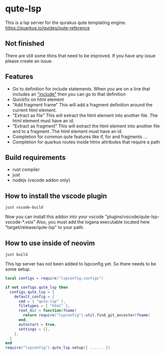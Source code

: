 # qute-lsp

This is a lsp server for the qurakus qute templating engine. https://quarkus.io/guides/qute-reference

## Not finished
There are still some thins that need to be improved. If you have any issue please create an issue.

## Features
- Go to definition for include statements. When you are on a line that includes an ["include"](https://quarkus.io/guides/qute-reference#include_helper) then you can go to that definition
- Quickfix on html element
 - "Add fragment frame" This will add a fragment definition around the current html element.
 - "Extract as file" This will extract the html element into another file. The html element must have an id.
 - "Extract as fragment" This will extract the html element into another file and to a fragment. The html element must have an id.
- Completion for common qute features like if, for and fragments ...
- Completion for quarkus routes inside htmx attributes that require a path

## Build requirements
- rust compiler
- just
- nodejs (vscode addon only)

## How to install the vscode plugin
``` command
just vscode-build
```
Now you can install this addon into your vscode "plugins/vscode/qute-lsp-vscode-*.vsix"
Also, you must add the logana executable located here "target/release/qute-lsp" to your path.

## How to use inside of neovim
``` command
just build
```
This lsp server has not been added to lspconfig yet. So there needs to be some setup.
``` lua
local configs = require("lspconfig.configs")

if not configs.qute_lsp then
  configs.qute_lsp = {
    default_config = {
      cmd = { "qute-lsp" },
      filetypes = { "html" },
      root_dir = function(fname)
        return require("lspconfig").util.find_git_ancestor(fname)
      end,
      autostart = true,
      settings = {},
    },
  }
end
require("lspconfig").qute_lsp.setup({ ...... })
```
